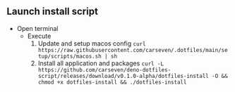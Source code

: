 ## Launch install script

- Open terminal
  - Execute
    1. Update and setup macos config
       `curl https://raw.githubusercontent.com/carseven/.dotfiles/main/setup/scripts/macos.sh | sh`
    2. Install all application and packages
       `curl -L https://github.com/carseven/deno-dotfiles-script/releases/download/v0.1.0-alpha/dotfiles-install -O && chmod +x dotfiles-install && ./dotfiles-install`

